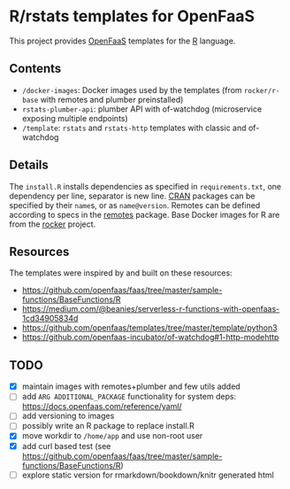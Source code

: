 # R/rstats templates for OpenFaaS

This project provides [OpenFaaS](https://www.openfaas.com/)
templates for the [R](https://www.r-project.org/) language.

## Contents

- `/docker-images`: Docker images used by the templates (from `rocker/r-base` with remotes and plumber preinstalled)
- `rstats-plumber-api`: plumber API with of-watchdog (microservice exposing multiple endpoints)
- `/template`: `rstats` and `rstats-http` templates with classic and of-watchdog

## Details

The `install.R` installs dependencies as specified in
`requirements.txt`, one dependency per line, separator is new line.
[CRAN](https://cran.r-project.org/) packages can be specified by their `name`s, or as `name@version`.
Remotes can be defined according to specs in the
[remotes](https://cran.r-project.org/web/packages/remotes/vignettes/dependencies.html) package.
Base Docker images for R are from the [rocker](https://github.com/rocker-org/rocker) project.

## Resources

The templates were inspired by and built on these resources:

- https://github.com/openfaas/faas/tree/master/sample-functions/BaseFunctions/R
- https://medium.com/@beanies/serverless-r-functions-with-openfaas-1cd34905834d
- https://github.com/openfaas/templates/tree/master/template/python3
- https://github.com/openfaas-incubator/of-watchdog#1-http-modehttp

## TODO

- [x] maintain images with remotes+plumber and few utils added
- [ ] add `ARG ADDITIONAL_PACKAGE` functionality for system deps: https://docs.openfaas.com/reference/yaml/
- [ ] add versioning to images
- [ ] possibly write an R package to replace install.R
- [x] move workdir to `/home/app` and use non-root user
- [x] add curl based test (see https://github.com/openfaas/faas/tree/master/sample-functions/BaseFunctions/R)
- [ ] explore static version for rmarkdown/bookdown/knitr generated html
